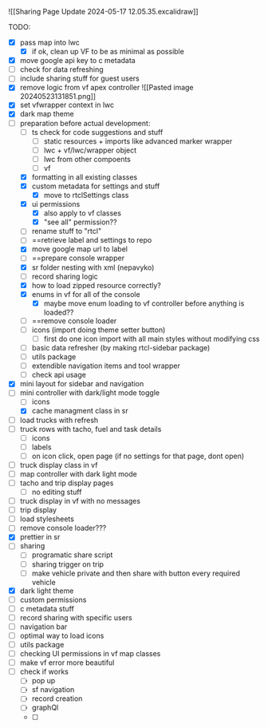 ![[Sharing Page Update 2024-05-17 12.05.35.excalidraw]]

TODO:
- [x] pass map into lwc
	- [x] if ok, clean up VF to be as minimal as possible
- [x] move google api key to c metadata
- [ ] check for data refreshing
- [ ] include sharing stuff for guest users
- [x] remove logic from vf apex controller
![[Pasted image 20240523131851.png]]
- [x] set vfwrapper context in lwc
- [x] dark map theme
- [ ] preparation before actual development:
	- [ ] ts check for code suggestions and stuff
		- [ ] static resources + imports like advanced marker wrapper
		- [ ] lwc + vf/lwc/wrapper object
		- [ ] lwc from other compoents
		- [ ] vf
	- [x] formatting in all existing classes
	- [x] custom metadata for settings and stuff
		- [x] move to rtclSettings class
	- [x] ui permissions
		- [x] also apply to vf classes
		- [x] "see all" permission??
	- [ ] rename stuff to "rtcl"
	- [ ] ==retrieve label and settings to repo
	- [x] move google map url to label
	- [ ] ==prepare console wrapper
	- [x] sr folder nesting with xml (nepavyko)
	- [ ] record sharing logic
	- [x] how to load zipped resource correctly?
	- [x] enums in vf for all of the console
		- [x] maybe move enum loading to vf controller before anything is loaded??
	- [ ] ==remove console loader
	- [ ] icons (import doing theme setter button)
		- [ ] first do one icon import with all main styles without modifying css
	- [ ] basic data refresher (by making rtcl-sidebar package)
	- [ ] utils package
	- [ ] extendible navigation items and tool wrapper
	- [ ] check api usage
- [x] mini layout for sidebar and navigation
- [ ] mini controller with dark/light mode toggle
	- [ ] icons
	- [x] cache managment class in sr
- [ ] load trucks with refresh
- [ ] truck rows with tacho, fuel and task details 
	- [ ] icons 
	- [ ] labels
	- [ ] on icon click, open page (if no settings for that page, dont open)
- [ ] truck display class in vf
- [ ] map controller with dark light mode
- [ ] tacho and trip display pages
	- [ ] no editing stuff
- [ ] truck display in vf with no messages
- [ ] trip display
- [ ] load stylesheets
- [ ] remove console loader???
- [x] prettier in sr
- [ ] sharing
	- [ ] programatic share script
	- [ ] sharing trigger on trip
	- [ ] make vehicle private and then share with button every required vehicle
- [x] dark light theme
- [ ] custom permissions
- [ ] c metadata stuff
- [ ] record sharing with specific users
- [ ] navigation bar
- [ ] optimal way to load icons
- [ ] utils package
- [ ] checking UI permissions in vf map classes
- [ ] make vf error more beautiful
- [ ] check if works
	- [ ] pop up
	- [ ] sf navigation
	- [ ] record creation 
	- [ ] graphQl
	- [ ] 


